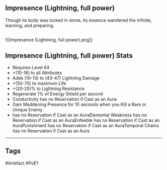 ## Impresence (Lightning, full power)
Though its body was locked in stone,
its essence wandered the infinite,
learning, and preparing.
##
![[Impresence (Lightning, full power).png]]
## Impresence (Lightning, full power) Stats
- Requires Level 64
- +(10-16) to all Attributes
- Adds (10-13) to (43-47) Lightning Damage
- +(50-70) to maximum Life
- +(20-25)% to Lightning Resistance
- Regenerate 1% of Energy Shield per second
- Conductivity has no Reservation if Cast as an Aura
- Gain Maddening Presence for 10 seconds when you Kill a Rare or Unique Enemy
- has no Reservation if Cast as an AuraElemental Weakness has no Reservation if Cast as an AuraEnfeeble has no Reservation if Cast as an AuraPunishment has no Reservation if Cast as an AuraTemporal Chains has no Reservation if Cast as an Aura


---
## Tags
#Artefact
#PoE1